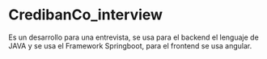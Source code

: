 # CredibanCo_interview
Es un desarrollo para una entrevista, se usa para el backend el lenguaje de JAVA y se usa el Framework Springboot, para el frontend se usa angular.
